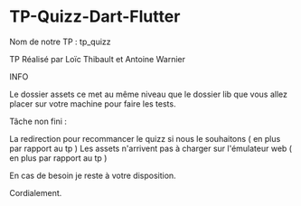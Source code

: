 # TP-Quizz-Dart-Flutter

Nom de notre TP : tp_quizz

TP Réalisé par Loïc Thibault et Antoine Warnier

INFO 

Le dossier assets ce met au même niveau que le dossier lib que vous allez placer sur votre machine pour faire les tests.

Tâche non fini :

La redirection pour recommancer le quizz si nous le souhaitons ( en plus par rapport au tp )
Les assets n'arrivent pas à charger sur l'émulateur web ( en plus par rapport au tp )


En cas de besoin je reste à votre disposition.

Cordialement.
